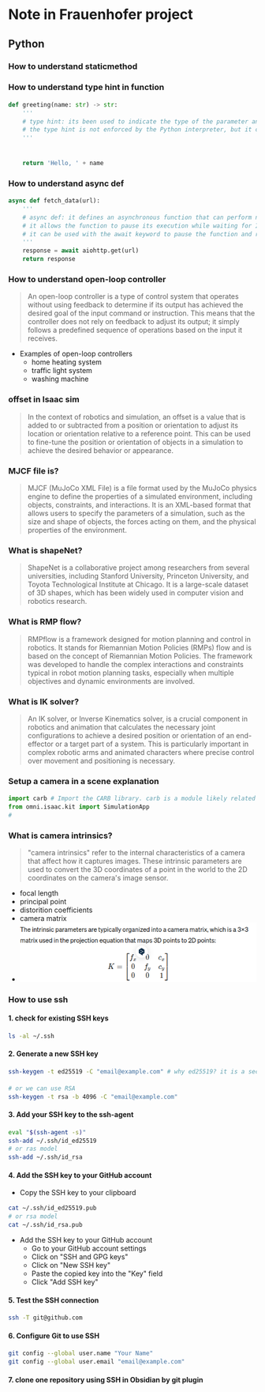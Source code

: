 # Note in Frauenhofer project
## Python
### How to understand staticmethod
### How to understand type hint in function 
```python
def greeting(name: str) -> str:
    '''
    # type hint: its been used to indicate the type of the parameter and the return value of the function
    # the type hint is not enforced by the Python interpreter, but it can be used by static analysis tools to check for type consistency
    '''


    return 'Hello, ' + name
```

### How to understand async def
```python
async def fetch_data(url):
    '''
    # async def: it defines an asynchronous function that can perform non-blocking I/O operations
    # it allows the function to pause its execution while waiting for I/O operations to complete
    # it can be used with the await keyword to pause the function and resume it when the awaited operation is complete
    '''
    response = await aiohttp.get(url)
    return response
```

### How to understand open-loop controller
> An open-loop controller is a type of control system that operates without using feedback to determine if its output has achieved the desired goal of the input command or instruction. This means that the controller does not rely on feedback to adjust its output; it simply follows a predefined sequence of operations based on the input it receives.

- Examples of open-loop controllers
  - home heating system
  - traffic light system
  - washing machine

### offset in Isaac sim
> In the context of robotics and simulation, an offset is a value that is added to or subtracted from a position or orientation to adjust its location or orientation relative to a reference point. This can be used to fine-tune the position or orientation of objects in a simulation to achieve the desired behavior or appearance.

### MJCF file is?
> MJCF (MuJoCo XML File) is a file format used by the MuJoCo physics engine to define the properties of a simulated environment, including objects, constraints, and interactions. It is an XML-based format that allows users to specify the parameters of a simulation, such as the size and shape of objects, the forces acting on them, and the physical properties of the environment.

### What is shapeNet?
> ShapeNet is a collaborative project among researchers from several universities, including Stanford University, Princeton University, and Toyota Technological Institute at Chicago. It is a large-scale dataset of 3D shapes, which has been widely used in computer vision and robotics research.


### What is RMP flow?
> RMPflow is a framework designed for motion planning and control in robotics. It stands for Riemannian Motion Policies (RMPs) flow and is based on the concept of Riemannian Motion Policies. The framework was developed to handle the complex interactions and constraints typical in robot motion planning tasks, especially when multiple objectives and dynamic environments are involved.

### What is IK solver?
> An IK solver, or Inverse Kinematics solver, is a crucial component in robotics and animation that calculates the necessary joint configurations to achieve a desired position or orientation of an end-effector or a target part of a system. This is particularly important in complex robotic arms and animated characters where precise control over movement and positioning is necessary.

### Setup a camera in a scene explanation
```python
import carb # Import the CARB library. carb is a module likely related to the Omniverse platform, specifically used for Carbonite scripting. Carbonite is a core component in NVIDIA Omniverse that facilitates scripting and automation tasks. This module might be utilized to interact with low-level functionalities within the Omniverse environment, such as logging, file system operations, and event handling
from omni.isaac.kit import SimulationApp
# 
```

### What is camera intrinsics?
> "camera intrinsics" refer to the internal characteristics of a camera that affect how it captures images. These intrinsic parameters are used to convert the 3D coordinates of a point in the world to the 2D coordinates on the camera's image sensor.

- focal length
- principal point
- distorition coefficients
- camera matrix
- ![](images/2024-05-13-16-10-30.png)

### How to use ssh 
#### 1. check for existing SSH keys
```bash
ls -al ~/.ssh
```
#### 2. Generate a new SSH key
```bash
ssh-keygen -t ed25519 -C "email@example.com" # why ed25519? it is a secure elliptic curve algorithm that provides strong security with faster performance compared to other algorithms like RSA

# or we can use RSA
ssh-keygen -t rsa -b 4096 -C "email@example.com"
```

#### 3. Add your SSH key to the ssh-agent
```bash
eval "$(ssh-agent -s)"
ssh-add ~/.ssh/id_ed25519
# or ras model
ssh-add ~/.ssh/id_rsa
```

#### 4. Add the SSH key to your GitHub account
- Copy the SSH key to your clipboard
```bash
cat ~/.ssh/id_ed25519.pub
# or rsa model
cat ~/.ssh/id_rsa.pub
```

- Add the SSH key to your GitHub account
  - Go to your GitHub account settings
  - Click on "SSH and GPG keys"
  - Click on "New SSH key"
  - Paste the copied key into the "Key" field
  - Click "Add SSH key"
#### 5. Test the SSH connection
```bash
ssh -T git@github.com
```

#### 6. Configure Git to use SSH
```bash
git config --global user.name "Your Name"
git config --global user.email "email@example.com"
```

#### 7. clone one repository using SSH in Obsidian by git plugin




 